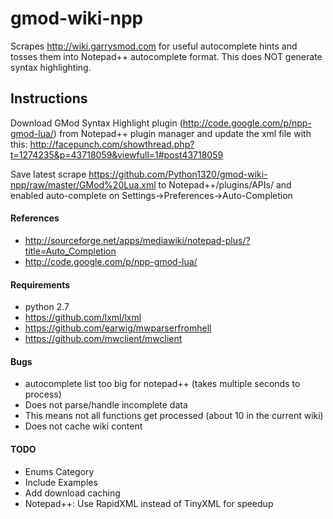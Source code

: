 gmod-wiki-npp
=============

Scrapes http://wiki.garrysmod.com for useful autocomplete hints and tosses them into Notepad++ autocomplete format. This does NOT generate syntax highlighting.

## Instructions
Download GMod Syntax Highlight plugin (http://code.google.com/p/npp-gmod-lua/) from Notepad++ plugin manager and update the xml file with this:
http://facepunch.com/showthread.php?t=1274235&p=43718059&viewfull=1#post43718059

Save latest scrape https://github.com/Python1320/gmod-wiki-npp/raw/master/GMod%20Lua.xml
 to Notepad++/plugins/APIs/ and enabled auto-complete on Settings->Preferences->Auto-Completion


#### References
- http://sourceforge.net/apps/mediawiki/notepad-plus/?title=Auto_Completion
- http://code.google.com/p/npp-gmod-lua/

#### Requirements
- python 2.7
- https://github.com/lxml/lxml
- https://github.com/earwig/mwparserfromhell
- https://github.com/mwclient/mwclient

#### Bugs
- autocomplete list too big for notepad++ (takes multiple seconds to process)
- Does not parse/handle incomplete data
 - This means not all functions get processed (about 10 in the current wiki)
- Does not cache wiki content

#### TODO
- Enums Category
- Include Examples
- Add download caching
- Notepad++: Use RapidXML instead of TinyXML for speedup
